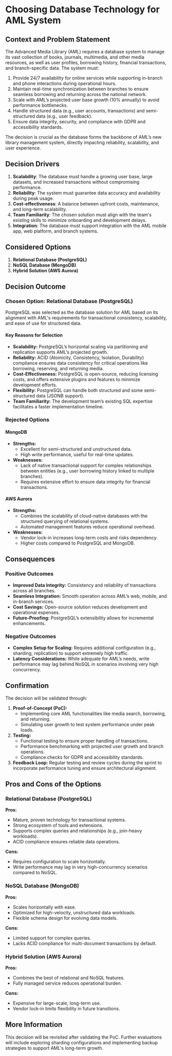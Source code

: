 # Choosing Database Technology for AML System  

## Context and Problem Statement  

The Advanced Media Library (AML) requires a database system to manage its vast collection of books, journals, multimedia, and other media resources, as well as user profiles, borrowing history, financial transactions, and branch-specific data. The system must:  
1. Provide 24/7 availability for online services while supporting in-branch and phone interactions during operational hours.  
2. Maintain real-time synchronization between branches to ensure seamless borrowing and returning across the national network.  
3. Scale with AML’s projected user base growth (10% annually) to avoid performance bottlenecks.  
4. Handle structured data (e.g., user accounts, transactions) and semi-structured data (e.g., user feedback).  
5. Ensure data integrity, security, and compliance with GDPR and accessibility standards.  

The decision is crucial as the database forms the backbone of AML’s new library management system, directly impacting reliability, scalability, and user experience.  

## Decision Drivers  

1. **Scalability**: The database must handle a growing user base, large datasets, and increased transactions without compromising performance.  
2. **Reliability**: The system must guarantee data accuracy and availability during peak usage.  
3. **Cost-effectiveness**: A balance between upfront costs, maintenance, and long-term scalability.  
4. **Team Familiarity**: The chosen solution must align with the team's existing skills to minimize onboarding and development delays.  
5. **Integration**: The database must support integration with the AML mobile app, web platform, and branch systems.  

## Considered Options  

1. **Relational Database (PostgreSQL)**  
2. **NoSQL Database (MongoDB)**  
3. **Hybrid Solution (AWS Aurora)**  

## Decision Outcome  

### Chosen Option: **Relational Database (PostgreSQL)**  

PostgreSQL was selected as the database solution for AML based on its alignment with AML's requirements for transactional consistency, scalability, and ease of use for structured data.  

#### Key Reasons for Selection  
- **Scalability:** PostgreSQL’s horizontal scaling via partitioning and replication supports AML’s projected growth.  
- **Reliability:** ACID (Atomicity, Consistency, Isolation, Durability) compliance ensures data consistency for critical operations like borrowing, reserving, and returning media.  
- **Cost-Effectiveness:** PostgreSQL is open-source, reducing licensing costs, and offers extensive plugins and features to minimize development efforts.  
- **Flexibility:** PostgreSQL can handle both structured and some semi-structured data (JSONB support).  
- **Team Familiarity:** The development team’s existing SQL expertise facilitates a faster implementation timeline.  

### Rejected Options  

#### **MongoDB**  
- **Strengths:**  
  - Excellent for semi-structured and unstructured data.  
  - High write performance, useful for real-time updates.  
- **Weaknesses:**  
  - Lack of native transactional support for complex relationships between entities (e.g., user borrowing history linked to multiple branches).  
  - Requires extensive effort to ensure data integrity for financial transactions.  

#### **AWS Aurora**  
- **Strengths:**  
  - Combines the scalability of cloud-native databases with the structured querying of relational systems.  
  - Automated management features reduce operational overhead.  
- **Weaknesses:**  
  - Vendor lock-in increases long-term costs and risks dependency.  
  - Higher costs compared to PostgreSQL and MongoDB.  

## Consequences  

### Positive Outcomes  
- **Improved Data Integrity:** Consistency and reliability of transactions across all branches.  
- **Seamless Integration:** Smooth operation across AML’s web, mobile, and in-branch services.  
- **Cost Savings:** Open-source solution reduces development and operational expenses.  
- **Future-Proofing:** PostgreSQL’s extensibility allows for incremental enhancements.  

### Negative Outcomes  
- **Complex Setup for Scaling:** Requires additional configuration (e.g., sharding, replication) to support extremely high traffic.  
- **Latency Considerations:** While adequate for AML’s needs, write performance may lag behind NoSQL in scenarios involving very high concurrency.  

## Confirmation  

The decision will be validated through:  
1. **Proof-of-Concept (PoC):**  
   - Implementing core AML functionalities like media search, borrowing, and returning.  
   - Simulating user growth to test system performance under peak loads.  
2. **Testing:**  
   - Functional testing to ensure proper handling of transactions.  
   - Performance benchmarking with projected user growth and branch operations.  
   - Compliance checks for GDPR and accessibility standards.  
3. **Feedback Loop:** Regular testing and review cycles during the sprint to incorporate performance tuning and ensure architectural alignment.  

## Pros and Cons of the Options  

### Relational Database (PostgreSQL)  
**Pros:**  
- Mature, proven technology for transactional systems.  
- Strong ecosystem of tools and extensions.  
- Supports complex queries and relationships (e.g., join-heavy workloads).  
- ACID compliance ensures reliable data operations.  

**Cons:**  
- Requires configuration to scale horizontally.  
- Write performance may lag in very high-concurrency scenarios compared to NoSQL.  

### NoSQL Database (MongoDB)  
**Pros:**  
- Scales horizontally with ease.  
- Optimized for high-velocity, unstructured data workloads.  
- Flexible schema design for evolving data models.  

**Cons:**  
- Limited support for complex queries.  
- Lacks ACID compliance for multi-document transactions by default.  

### Hybrid Solution (AWS Aurora)  
**Pros:**  
- Combines the best of relational and NoSQL features.  
- Fully managed service reduces operational burden.  

**Cons:**  
- Expensive for large-scale, long-term use.  
- Vendor lock-in limits flexibility in future transitions.  

## More Information  

This decision will be revisited after validating the PoC. Further evaluations will include exploring sharding configurations and implementing backup strategies to support AML's long-term growth.  

